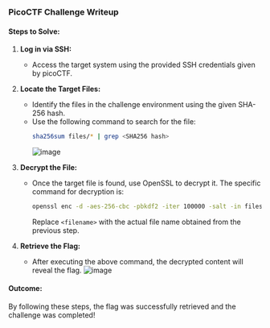 ### PicoCTF Challenge Writeup

#### Steps to Solve:

1. **Log in via SSH:**
   - Access the target system using the provided SSH credentials given by picoCTF.

2. **Locate the Target Files:**
   - Identify the files in the challenge environment using the given SHA-256 hash.
   - Use the following command to search for the file:
     ```bash
     sha256sum files/* | grep <SHA256 hash>
     ```
     ![image](https://github.com/user-attachments/assets/f9136076-251b-466f-9873-56a84adeb644)

3. **Decrypt the File:**
   - Once the target file is found, use OpenSSL to decrypt it. The specific command for decryption is:
     ```bash
     openssl enc -d -aes-256-cbc -pbkdf2 -iter 100000 -salt -in files/<filename> -k picoCTF
     ```
     Replace `<filename>` with the actual file name obtained from the previous step.

4. **Retrieve the Flag:**
   - After executing the above command, the decrypted content will reveal the flag.
   ![image](https://github.com/user-attachments/assets/753b994d-62ee-40b4-80d1-de8d256f203b)
#### Outcome:
By following these steps, the flag was successfully retrieved and the challenge was completed!




